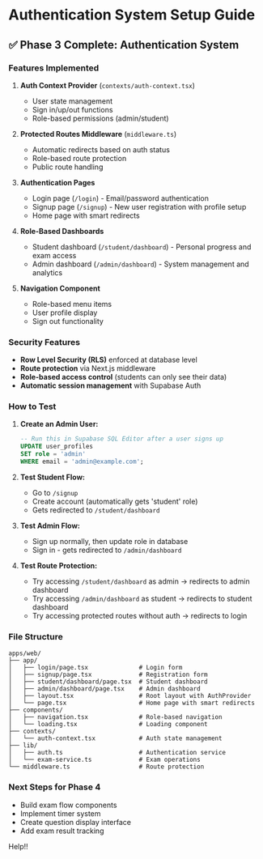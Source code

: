 # Authentication System Setup Guide

## ✅ Phase 3 Complete: Authentication System

### Features Implemented

1. **Auth Context Provider** (`contexts/auth-context.tsx`)
   - User state management
   - Sign in/up/out functions
   - Role-based permissions (admin/student)

2. **Protected Routes Middleware** (`middleware.ts`)
   - Automatic redirects based on auth status
   - Role-based route protection
   - Public route handling

3. **Authentication Pages**
   - Login page (`/login`) - Email/password authentication
   - Signup page (`/signup`) - New user registration with profile setup
   - Home page with smart redirects

4. **Role-Based Dashboards**
   - Student dashboard (`/student/dashboard`) - Personal progress and exam access
   - Admin dashboard (`/admin/dashboard`) - System management and analytics

5. **Navigation Component**
   - Role-based menu items
   - User profile display
   - Sign out functionality

### Security Features

- **Row Level Security (RLS)** enforced at database level
- **Route protection** via Next.js middleware
- **Role-based access control** (students can only see their data)
- **Automatic session management** with Supabase Auth

### How to Test

1. **Create an Admin User:**
   ```sql
   -- Run this in Supabase SQL Editor after a user signs up
   UPDATE user_profiles 
   SET role = 'admin' 
   WHERE email = 'admin@example.com';
   ```

2. **Test Student Flow:**
   - Go to `/signup`
   - Create account (automatically gets 'student' role)
   - Gets redirected to `/student/dashboard`

3. **Test Admin Flow:**
   - Sign up normally, then update role in database
   - Sign in - gets redirected to `/admin/dashboard`

4. **Test Route Protection:**
   - Try accessing `/student/dashboard` as admin → redirects to admin dashboard
   - Try accessing `/admin/dashboard` as student → redirects to student dashboard
   - Try accessing protected routes without auth → redirects to login

### File Structure
```
apps/web/
├── app/
│   ├── login/page.tsx              # Login form
│   ├── signup/page.tsx             # Registration form  
│   ├── student/dashboard/page.tsx  # Student dashboard
│   ├── admin/dashboard/page.tsx    # Admin dashboard
│   ├── layout.tsx                  # Root layout with AuthProvider
│   └── page.tsx                    # Home page with smart redirects
├── components/
│   ├── navigation.tsx              # Role-based navigation
│   └── loading.tsx                 # Loading component
├── contexts/
│   └── auth-context.tsx            # Auth state management
├── lib/
│   ├── auth.ts                     # Authentication service
│   └── exam-service.ts             # Exam operations
└── middleware.ts                   # Route protection
```

### Next Steps for Phase 4
- Build exam flow components
- Implement timer system
- Create question display interface
- Add exam result tracking

Help!!